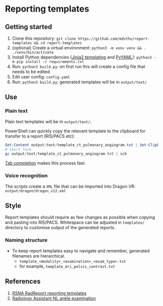 <!--
SPDX-FileCopyrightText: Mark Thurston

SPDX-License-Identifier: Apache-2.0
-->
# Reporting templates

## Getting started

1. Clone this repository:
   `git clone https://github.com/mdvthu/report-templates && cd report-templates`
1. (optional) Create a virtual environment:
   `python3 -m venv venv && . ./venv/bin/activate`
1. Install Python dependencies
   ([Jinja2 templating](https://pypi.org/project/Jinja2/) and
   [PyYAML](https://pypi.org/project/PyYAML/)):
   `python3 -m pip install -r requirements.txt`
1. Run: `python3 build.py`: on first run this will create a config file that
   needs to be edited
1. Edit user config: `config.yaml`
1. Run: `python3 build.py`: generated templates will be in `output/text/`

## Use

### Plain text

Plain text templates will be in `output/text/`.

PowerShell can quickly copy the relevant template to the clipboard for transfer
to a report (RIS/PACS etc):

```PowerShell
Get-Content output/text/template_ct_pulmonary_angiogram.txt | Set-Clipboard
# short form
gc output/text/template_ct_pulmonary_angiogram.txt | scb
```

[Tab
completion](https://learn.microsoft.com/en-us/powershell/scripting/learn/shell/tab-completion?view=powershell-7.4)
makes this process fast.

### Voice recognition

The scripts create a `XML` file that can be imported into Dragon VR:
`output/dragon/dragon_v12.xml`

## Style

Report templates should require as few changes as possible when copying and
pasting into RIS/PACS. Whitespace can be adjusted in `templates/` directory to
customise output of the generated reports.

### Naming structure

* To keep report templates easy to navigate and remember, generated filenames
  are hierarchical.
    * `template_<modality>_<examination>_<exam_type>.txt`
    * for example, `template_mri_pelvis_contrast.txt`

## References

1. [RSNA RadReport reporting
   templates](https://www.rsna.org/practice-tools/data-tools-and-standards/radreport-reporting-templates)
1. [Radiology Assistant NL ankle
   examination](https://radiologyassistant.nl/musculoskeletal/ankle/mri-examination)
